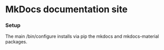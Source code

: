 # MkDocs documentation site

### Setup

The main /bin/configure installs via pip the mkdocs and mkdocs-material packages.
